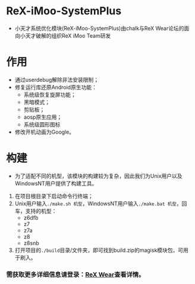 # ReX-iMoo-SystemPlus
- 小天才系统优化模块(ReX-iMoo-SystemPlus)由chalk与ReX Wear论坛的面向小天才破解的组织ReX iMoo Team研发

# 作用
 - 通过userdebug解除非法安装限制；
 - 修复运行库还原Android原生功能：
   - 系统级恢复旋屏功能；
   - 黑暗模式；
   - 剪贴板；
   - aosp原生应用；
   - 系统级圆形图标
 - 修改开机动画为Google。

# 构建
  - 为了适配不同的机型，该模块的构建较为复杂，因此我们为Unix用户以及WindowsNT用户提供了构建工具。
  1. 在项目根目录下启动命令行终端；
  2. Unix用户输入`./make.sh 机型`，WindowsNT用户输入`./make.bat 机型`，回车，支持的机型：
      - z6dfb
      - z7
      - z7a
      - z8
      - z8snb
  3. 打开项目的`./build`目录/文件夹，即可找到build.zip的magisk模块包，可用于刷入。

### 需获取更多详细信息请登录：[ReX Wear](https://wear.rexwe.net/)查看详情。​
